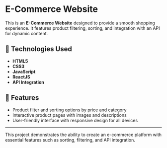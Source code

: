 # E-Commerce Website

This is an **E-Commerce Website** designed to provide a smooth shopping experience. It features product filtering, sorting, and integration with an API for dynamic content.

## 🔧 Technologies Used
- **HTML5**
- **CSS3**
- **JavaScript**
- **ReactJS**
- **API Integration**

## 📱 Features
- Product filter and sorting options by price and category
- Interactive product pages with images and descriptions
- User-friendly interface with responsive design for all devices

---
This project demonstrates the ability to create an e-commerce platform with essential features such as sorting, filtering, and API integration.
